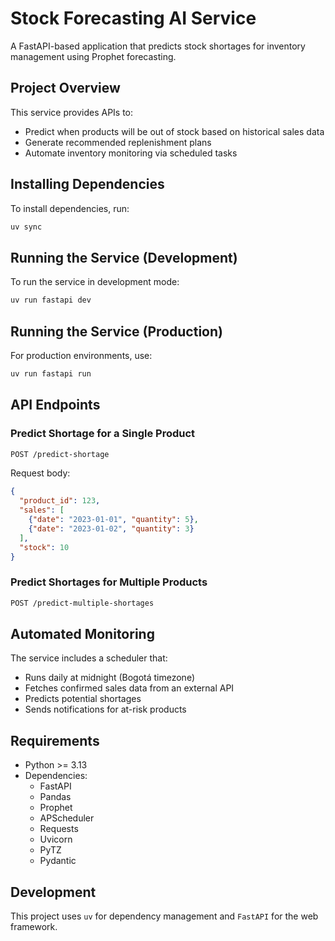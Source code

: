 # Stock Forecasting AI Service

A FastAPI-based application that predicts stock shortages for inventory management using Prophet forecasting.

## Project Overview

This service provides APIs to:

- Predict when products will be out of stock based on historical sales data
- Generate recommended replenishment plans
- Automate inventory monitoring via scheduled tasks

## Installing Dependencies

To install dependencies, run:

```bash
uv sync
```

## Running the Service (Development)

To run the service in development mode:

```bash
uv run fastapi dev
```

## Running the Service (Production)

For production environments, use:

```bash
uv run fastapi run
```

## API Endpoints

### Predict Shortage for a Single Product

```bash
POST /predict-shortage
```

Request body:

```json
{
  "product_id": 123,
  "sales": [
    {"date": "2023-01-01", "quantity": 5},
    {"date": "2023-01-02", "quantity": 3}
  ],
  "stock": 10
}
```

### Predict Shortages for Multiple Products

```bash
POST /predict-multiple-shortages
```

## Automated Monitoring

The service includes a scheduler that:

- Runs daily at midnight (Bogotá timezone)
- Fetches confirmed sales data from an external API
- Predicts potential shortages
- Sends notifications for at-risk products

## Requirements

- Python >= 3.13
- Dependencies:
  - FastAPI
  - Pandas
  - Prophet
  - APScheduler
  - Requests
  - Uvicorn
  - PyTZ
  - Pydantic

## Development

This project uses `uv` for dependency management and `FastAPI` for the web framework.
